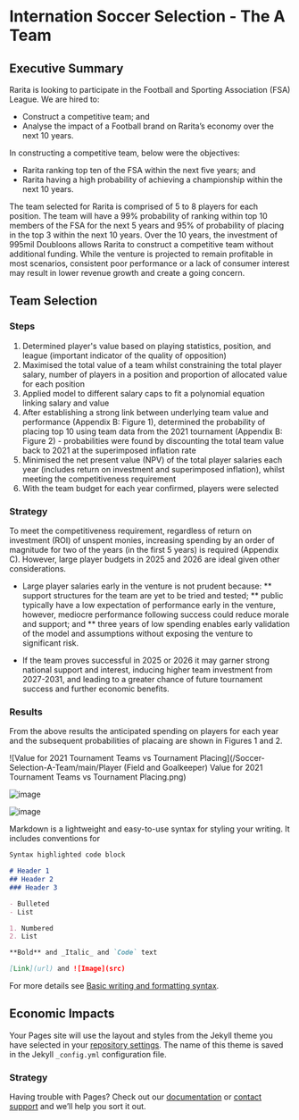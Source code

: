 # Internation Soccer Selection - The A Team

## Executive Summary

Rarita is looking to participate in the Football and Sporting Association (FSA) League. We are hired to:
*	Construct a competitive team; and
*	Analyse the impact of a Football brand on Rarita’s economy over the next 10 years.

In constructing a competitive team, below were the objectives:
*	Rarita ranking top ten of the FSA within the next five years; and
*	Rarita having a high probability of achieving a championship within the next 10 years.

The team selected for Rarita is comprised of 5 to 8 players for each position. The team will have a 99% probability of ranking within top 10 members of the FSA for the next 5 years and 95% of probability of placing in the top 3 within the next 10 years.
Over the 10 years, the investment of 995mil Doubloons allows Rarita to construct a competitive team without additional funding. While the venture is projected to remain profitable in most scenarios, consistent poor performance or a lack of consumer interest may result in lower revenue growth and create a going concern. 


## Team Selection

###	Steps
1.	Determined player's value based on playing statistics, position, and league (important indicator of the quality of opposition)
2.	Maximised the total value of a team whilst constraining the total player salary, number of players in a position and proportion of allocated value for each position
3.	Applied model to different salary caps to fit a polynomial equation linking salary and value
4.	After establishing a strong link between underlying team value and performance (Appendix B: Figure 1), determined the probability of placing top 10 using team data from the 2021 tournament (Appendix B: Figure 2) - probabilities were found by discounting the total team value back to 2021 at the superimposed inflation rate
5. Minimised the net present value (NPV) of the total player salaries each year (includes return on investment and superimposed inflation), whilst meeting the competitiveness requirement
6.	With the team budget for each year confirmed, players were selected

### Strategy

To meet the competitiveness requirement, regardless of return on investment (ROI) of unspent monies, increasing spending by an order of magnitude for two of the years (in the first 5 years) is required (Appendix C). However, large player budgets in 2025 and 2026 are ideal given other considerations. 

*	Large player salaries early in the venture is not prudent because:
**	support structures for the team are yet to be tried and tested;
**	public typically have a low expectation of performance early in the venture, however, mediocre performance following success could reduce morale and support; and
**	three years of low spending enables early validation of the model and assumptions without exposing the venture to significant risk.

*	If the team proves successful in 2025 or 2026 it may garner strong national support and interest, inducing higher team investment from 2027-2031, and leading to a greater chance of future tournament success and further economic benefits.

### Results 

From the above results the anticipated spending on players for each year and the subsequent probabilities of placaing are shown in Figures 1 and 2.

![Value for 2021 Tournament Teams vs Tournament Placing](/Soccer-Selection-A-Team/main/Player (Field and Goalkeeper) Value for 2021 Tournament Teams vs Tournament Placing.png)

![image](https://user-images.githubusercontent.com/103296443/162554195-dc78af20-d76d-489f-859b-3db8396472e9.png)

![image](https://user-images.githubusercontent.com/103296443/162554051-aff1b08b-9bd2-44af-8d5d-280a76768fa8.png)



Markdown is a lightweight and easy-to-use syntax for styling your writing. It includes conventions for

```markdown
Syntax highlighted code block

# Header 1
## Header 2
### Header 3

- Bulleted
- List

1. Numbered
2. List

**Bold** and _Italic_ and `Code` text

[Link](url) and ![Image](src)
```

For more details see [Basic writing and formatting syntax](https://docs.github.com/en/github/writing-on-github/getting-started-with-writing-and-formatting-on-github/basic-writing-and-formatting-syntax).

## Economic Impacts

Your Pages site will use the layout and styles from the Jekyll theme you have selected in your [repository settings](https://github.com/segz6478/Soccer-Selection-A-Team/settings/pages). The name of this theme is saved in the Jekyll `_config.yml` configuration file.

### Strategy

Having trouble with Pages? Check out our [documentation](https://docs.github.com/categories/github-pages-basics/) or [contact support](https://support.github.com/contact) and we’ll help you sort it out.
